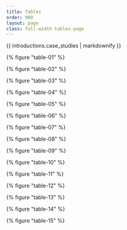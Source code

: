 ```yaml
---
title: Tables
order: 980
layout: page
class: full-width tables-page
---
```


{{ introductions.case_studies | markdownify }}

{% figure "table-01" %}

{% figure "table-02" %}

{% figure "table-03" %}

{% figure "table-04" %}

{% figure "table-05" %}

{% figure "table-06" %}

{% figure "table-07" %}

{% figure "table-08" %}

{% figure "table-09" %}

{% figure "table-10" %}

{% figure "table-11" %}

{% figure "table-12" %}

{% figure "table-13" %}

{% figure "table-14" %}

{% figure "table-15" %}
